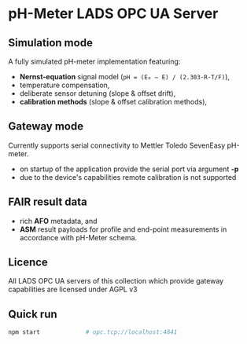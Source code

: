 # pH-Meter LADS OPC UA Server

## Simulation mode
A fully simulated pH-meter implementation featuring:
* **Nernst-equation** signal model (`pH = (E₀ – E) / (2.303·R·T/F)`),
* temperature compensation,
* deliberate sensor detuning (slope & offset drift),
* **calibration methods** (slope & offset calibration methods),

## Gateway mode
Currently supports serial connectivity to Mettler Toledo SevenEasy pH-meter.
* on startup of the application provide the serial port via argument **-p <serialport>**
* due to the device's capabilities remote calibration is not supported

## FAIR result data
* rich **AFO** metadata, and
* **ASM** result payloads for profile and end-point measurements in accordance with pH-Meter schema.

## Licence
All LADS OPC UA servers of this collection which provide gateway capabilities are licensed under AGPL v3

## Quick run

```bash
npm start             # opc.tcp://localhost:4841
